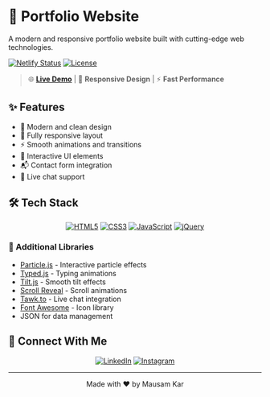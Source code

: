 # 🚀 Portfolio Website

A modern and responsive portfolio website built with cutting-edge web technologies.

[![Netlify Status](https://api.netlify.com/api/v1/badges/your-site-id/deploy-status)](https://app.netlify.com/sites/your-site/deploys)
[![License](https://img.shields.io/badge/license-MIT-blue.svg)](LICENSE)

> 🌐 **[Live Demo](https://mausamkar.netlify.app/)** | 📱 **Responsive Design** | ⚡ **Fast Performance**

## ✨ Features

- 🎨 Modern and clean design
- 📱 Fully responsive layout
- ⚡ Smooth animations and transitions
- 🌟 Interactive UI elements
- 📬 Contact form integration
- 💬 Live chat support

## 🛠️ Tech Stack

<div align="center">

[![HTML5](https://img.shields.io/badge/html5%20-%23E34F26.svg?&style=for-the-badge&logo=html5&logoColor=white)](https://github.com/jigar-sable/Portfolio-Website/search?l=html)
[![CSS3](https://img.shields.io/badge/css3%20-%231572B6.svg?&style=for-the-badge&logo=css3&logoColor=white)](https://github.com/jigar-sable/Portfolio-Website/search?l=css)
[![JavaScript](https://img.shields.io/badge/javascript%20-%23323330.svg?&style=for-the-badge&logo=javascript&logoColor=%23F7DF1E)](https://github.com/jigar-sable/Portfolio-Website/search?l=javascript)
[![jQuery](https://img.shields.io/badge/jquery-%230769AD.svg?style=for-the-badge&logo=jquery&logoColor=white)](https://jquery.com/)

</div>

### 🔧 Additional Libraries

- [Particle.js](https://vincentgarreau.com/particles.js/) - Interactive particle effects
- [Typed.js](https://mattboldt.com/typed.js/) - Typing animations
- [Tilt.js](https://gijsroge.github.io/tilt.js/) - Smooth tilt effects
- [Scroll Reveal](https://scrollrevealjs.org/) - Scroll animations
- [Tawk.to](https://www.tawk.to/) - Live chat integration
- [Font Awesome](https://fontawesome.com/) - Icon library
- JSON for data management

## 🤝 Connect With Me

<div align="center">

[![LinkedIn](https://img.shields.io/badge/LinkedIn-0077B5?style=for-the-badge&logo=linkedin&logoColor=white)](https://www.linkedin.com/in/jigar-sablee)
[![Instagram](https://img.shields.io/badge/Instagram-E4405F?style=for-the-badge&logo=instagram&logoColor=white)](https://www.instagram.com/jigarsable.dev)

</div>

---

<div align="center">
  Made with ❤️ by Mausam Kar
</div>
